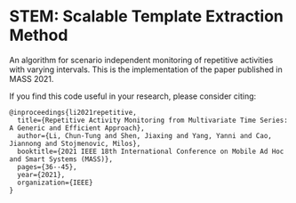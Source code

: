 # STEM: Scalable Template Extraction Method

An algorithm for scenario independent monitoring of repetitive activities with varying intervals. This is the implementation of the paper published in MASS 2021.

If you find this code useful in your research, please consider citing:

```
@inproceedings{li2021repetitive,
  title={Repetitive Activity Monitoring from Multivariate Time Series: A Generic and Efficient Approach},
  author={Li, Chun-Tung and Shen, Jiaxing and Yang, Yanni and Cao, Jiannong and Stojmenovic, Milos},
  booktitle={2021 IEEE 18th International Conference on Mobile Ad Hoc and Smart Systems (MASS)},
  pages={36--45},
  year={2021},
  organization={IEEE}
}
```
